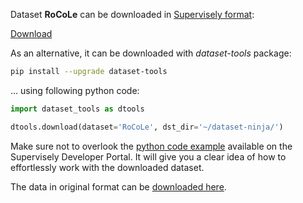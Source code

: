 Dataset **RoCoLe** can be downloaded in [Supervisely format](https://developer.supervisely.com/api-references/supervisely-annotation-json-format):

 [Download](https://assets.supervisely.com/supervisely-supervisely-assets-public/teams_storage/j/N/Yr/lNgKYdAE58dH9ZivUyJVCITvRGzRKupRqLmPSLfuBS74FsqtXBx4wLMGt6dGUVqKDVzLlgLAOaNkHmnVmtVE8LwUS9tPZC6AeRMTpRkJFlGdS9H96GIKjoQ2liB0.tar)

As an alternative, it can be downloaded with *dataset-tools* package:
``` bash
pip install --upgrade dataset-tools
```

... using following python code:
``` python
import dataset_tools as dtools

dtools.download(dataset='RoCoLe', dst_dir='~/dataset-ninja/')
```
Make sure not to overlook the [python code example](https://developer.supervisely.com/getting-started/python-sdk-tutorials/iterate-over-a-local-project) available on the Supervisely Developer Portal. It will give you a clear idea of how to effortlessly work with the downloaded dataset.

The data in original format can be [downloaded here](https://prod-dcd-datasets-cache-zipfiles.s3.eu-west-1.amazonaws.com/c5yvn32dzg-2.zip).